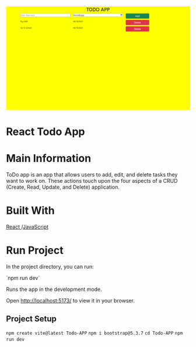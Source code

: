 <img src="./src/assets/App Image.png"></img>
# React Todo App 

# Main Information
<p>ToDo app is an app that allows users to add, edit, and delete tasks they want to work on. These actions touch upon the four aspects of a CRUD (Create, Read, Update, and Delete) application.</p>

# Built With

<a href = "https://react.dev/"> React </a>/<a href = "https://www.w3schools.com/js/">JavaScript</a>

# Run Project
<p>In the project directory, you can run:</p>
`npm run dev`
<p>Runs the app in the development mode.</p>
<p>Open <a href="http://localhost:5173/">http://localhost:5173/</a> to view it in your browser.</p>

## Project Setup

`npm create vite@latest Todo-APP`
`npm i bootstrap@5.3.7`
`cd Todo-APP` 
`npm run dev`

